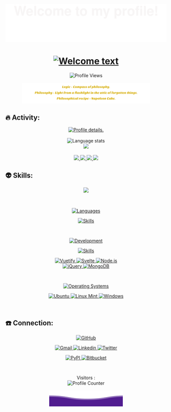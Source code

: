 <div align="center">
  <img alt="Welcome" src="pictures/welcome.svg">
</div>

<div align="center">
  <h1>
    <a href="https://github.com/kebasyaty/kebasyaty">
      <img alt="Welcome text"
        src="https://readme-typing-svg.herokuapp.com?font=Fira+Code&weight=500&size=40&pause=1000&color=F7C213&center=true&vCenter=true&width=435&height=70&lines=Hi%2C+I'm+Gennady%F0%9F%91%8B">
    </a>
  </h1>
</div>

<p align="center">
  <img src="https://komarev.com/ghpvc/?username=kebasyaty&label=Profile%20views&color=brightgreen&style=for-the-badge"
    alt="Profile Views">
</p>

<!--
<br>

<p align="center">
  Logic - Compass of philosophy.
</p>
<p align="center">
  Philosophy - Light from a flashlight in the attic of forgotten things.
</p>
<p align="center">
  Philosophical recipe - Napoleon Cake.
</p>
-->
<div align="center">
  <img alt="Quotes" src="pictures/quotes.svg">
</div>

<!--
<br>
-->
## :fire: Activity:

<div align="center">
  <a href="https://github.com/kebasyaty">
    <img
      src="http://github-profile-summary-cards.vercel.app/api/cards/profile-details?username=kebasyaty&theme=vision_friendly_dark"
      alt="Profile details.">
  </a>
</div>

<br>

<div align="center">
  <img alt="Language stats"
    src="https://github-readme-stats.vercel.app/api/top-langs/?username=kebasyaty&langs_count=8&hide_border=true&theme=vision-friendly-dark">
</div>

<div align="center">
  <a href="https://github.com/kebasyaty">
    <img
      src="https://github-readme-streak-stats.herokuapp.com?user=kebasyaty&theme=vision-friendly-dark&hide_border=true&exclude_days=Sun">
  </a>
</div>

<br>

<div align="center">
  <a href="https://github.com/kebasyaty">
    <img
      src="http://github-profile-summary-cards.vercel.app/api/cards/repos-per-language?username=kebasyaty&theme=vision_friendly_dark">
    <img
      src="http://github-profile-summary-cards.vercel.app/api/cards/most-commit-language?username=kebasyaty&theme=vision_friendly_dark">
  </a>
  <a href="https://github.com/kebasyaty">
    <img
      src="http://github-profile-summary-cards.vercel.app/api/cards/stats?username=kebasyaty&theme=vision_friendly_dark">
    <img
      src="http://github-profile-summary-cards.vercel.app/api/cards/productive-time?username=kebasyaty&theme=vision_friendly_dark&utcOffset=8">
  </a>
</div>

## :alien: Skills:

<div align="center">
  <p align="center">
    <img src="https://media.giphy.com/media/QssGEmpkyEOhBCb7e1/giphy.gif" width="200">
  </p>
</div>

<br>

<div align="center">
  <p align="center">
    <a href="https://github.com/kebasyaty">
      <img alt="Languages" src="https://img.shields.io/badge/Languages:-orange">
    </a>
  </p>
</div>

<div align="center">
  <p align="center">
    <a href="https://github.com/kebasyaty?tab=repositories">
      <img alt="Skills" src="https://skillicons.dev/icons?i=py,css,html,js,rust,crystal">
    </a>
  </p>
</div>

<br>

<div align="center">
  <p align="center">
    <a href="https://github.com/kebasyaty">
      <img alt="Development" src="https://img.shields.io/badge/Development:-orange">
    </a>
  </p>
</div>

<div align="center">
  <p align="center">
    <a href="https://github.com/kebasyaty?tab=repositories">
      <img alt="Skills" src="https://skillicons.dev/icons?i=django,vue,git,vscode" />
    </a>
  </p>
  <p align="center">
  <div>
    <a href="https://vuetifyjs.com" target="_blank">
      <img alt="Vuetify" src="https://img.shields.io/badge/Vuetify-blue?style=for-the-badge&logo=vuetify">
    </a>
    <a href="https://svelte.dev/" target="_blank">
      <img alt="Svelte"
        src="https://img.shields.io/badge/Svelte-4A4A55?style=for-the-badge&logo=svelte&logoColor=FF3E00">
    </a>
    <a href="https://nodejs.org" target="_blank">
      <img alt="Node.js"
        src="https://img.shields.io/badge/Node.js-43853D?style=for-the-badge&logo=node.js&logoColor=white">
    </a>
  </div>
  <div>
    <a href="https://jquery.com" target="_blank">
      <img alt="jQuery"
        src="https://img.shields.io/badge/jQuery-0769AD?style=for-the-badge&logo=jquery&logoColor=white">
    </a>
    <a href="https://www.mongodb.com" target="_blank">
      <img alt="MongoDB"
        src="https://img.shields.io/badge/MongoDB-4EA94B?style=for-the-badge&logo=mongodb&logoColor=white">
    </a>
  </div>
  </p>
</div>

<br>

<div align="center">
  <p align="center">
    <a href="https://github.com/kebasyaty">
      <img alt="Operating Systems" src="https://img.shields.io/badge/Operating%20Systems:-orange">
    </a>
  </p>
</div>

<div align="center">
  <p align="center">
  <div>
    <a href="https://ubuntu.com" target="_blank">
      <img alt="Ubuntu" src="https://img.shields.io/badge/Ubuntu-purple?style=for-the-badge&logo=ubuntu">
    </a>
    <a href="https://linuxmint.com/" target="_blank">
      <img alt="Linux Mint"
        src="https://img.shields.io/badge/Linux%20Mint-darkgreen?style=for-the-badge&logo=linuxmint">
    </a>
    <a href="https://www.microsoft.com/" target="_blank">
      <img alt="Windows" src="https://img.shields.io/badge/Windows%20-blue?style=for-the-badge&logo=windows">
    </a>
  </div>
  </p>
</div>

<br>

## :telephone: Connection:

<!--
<div align="center">
  <p align="center">
  <a href="https://github.com/kebasyaty">
    <img src="https://img.shields.io/badge/Socialmedia:-orange" />
  </a>
</p>
</div>
-->

<div align="center">
  <p align="center">
  <div>
    <a href="https://github.com/kebasyaty">
      <img alt="GitHub"
        src="https://img.shields.io/badge/GitHub-100000?style=for-the-badge&logo=github&logoColor=white">
    </a>
  </div>
  </p>
  <p align="center">
  <div>
    <a href="mailto:kebasyaty@gmail.com">
      <img alt="Gmail" src="https://img.shields.io/badge/Gmail-D14836?style=for-the-badge&logo=gmail&logoColor=white">
    </a>
    <a href="https://www.linkedin.com/in/gennady-kostyunin-10188a1a2/" target="_blank">
      <img alt="Linkedin"
        src="https://img.shields.io/badge/linkedin-%230077B5.svg?style=for-the-badge&logo=linkedin&logoColor=white">
    </a>
    <a href="https://twitter.com/kebasyaty/" target="_blank">
      <img alt="Twitter"
        src="https://img.shields.io/badge/Twitter-%231DA1F2.svg?style=for-the-badge&logo=Twitter&logoColor=white">
    </a>
  </div>
  </p>
  <p align="center">
  <div>
    <a href="https://pypi.org/project/django-editor-ymaps/" target="_blank">
      <img alt="PyPI" src="https://img.shields.io/badge/PyPI-blue?style=for-the-badge&logo=pypi&logoColor=white">
    </a>
    <a href="https://bitbucket.org" target="_blank">
      <img alt="Bitbucket"
        src="https://img.shields.io/badge/Bitbucket-0747a6?style=for-the-badge&logo=bitbucket&logoColor=white">
    </a>
  </div>
  </p>
</div>

<br>

<p align="center">
  Visitors :<br>
  <img alt="Profile Counter" src="https://profile-counter.glitch.me/kebasyaty-dev/count.svg">
</p>

<div align="center">
  <img alt="Ocean" src="pictures/ocean.svg">
</div>
